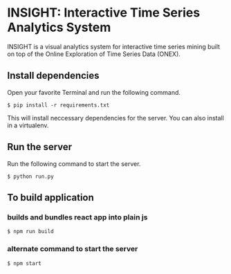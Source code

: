 # INSIGHT: Interactive Time Series Analytics System

INSIGHT is a visual analytics system for interactive time series mining built on top of the Online Exploration of Time Series Data (ONEX).

## Install dependencies

Open your favorite Terminal and run the following command.

```
$ pip install -r requirements.txt
```

This will install neccessary dependencies for the server. You can also install in a virtualenv.

## Run the server

Run the following command to start the server.

```
$ python run.py
```

## To build application 

### builds and bundles react app into plain js
```
$ npm run build
```
### alternate command to start the server
```
$ npm start
```
